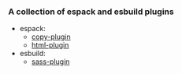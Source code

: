 ### A collection of espack and esbuild plugins

- espack:
    - [copy-plugin](./copy-plugin)
    - [html-plugin](./html-plugin)
- esbuild:
    - [sass-plugin](./esbuild-sass-plugin)
